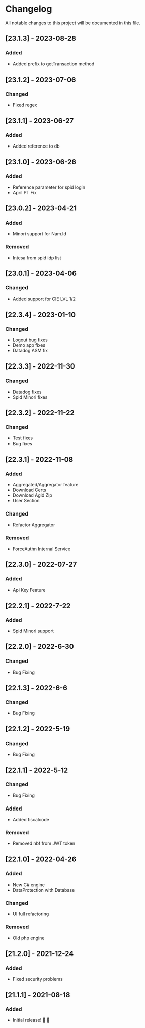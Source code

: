 # Changelog
All notable changes to this project will be documented in this file.

## [23.1.3] - 2023-08-28

### Added
- Added prefix to getTransaction method

## [23.1.2] - 2023-07-06

### Changed
- Fixed regex

## [23.1.1] - 2023-06-27

### Added
- Added reference to db

## [23.1.0] - 2023-06-26

### Added
- Reference parameter for spid login
- April PT Fix

## [23.0.2] - 2023-04-21

### Added
- Minori support for Nam.Id

### Removed
- Intesa from spid idp list

## [23.0.1] - 2023-04-06

### Changed
- Added support for CIE LVL 1/2


## [22.3.4] - 2023-01-10

### Changed
- Logout bug fixes
- Demo app fixes
- Datadog ASM fix

## [22.3.3] - 2022-11-30

### Changed
- Datadog fixes
- Spid Minori fixes

## [22.3.2] - 2022-11-22

### Changed
- Test fixes
- Bug fixes


## [22.3.1] - 2022-11-08

### Added
- Aggregated/Aggregator feature
- Download Certs
- Download Agid Zip
- User Section

### Changed
- Refactor Aggregator

### Removed
- ForceAuthn Internal Service

## [22.3.0] - 2022-07-27

### Added
- Api Key Feature

## [22.2.1] - 2022-7-22

### Added
- Spid Minori support

## [22.2.0] - 2022-6-30

### Changed
- Bug Fixing

## [22.1.3] - 2022-6-6

### Changed
- Bug Fixing

## [22.1.2] - 2022-5-19

### Changed
- Bug Fixing

## [22.1.1] - 2022-5-12

### Changed
- Bug Fixing

### Added 
- Added fiscalcode

### Removed
- Removed nbf from JWT token

## [22.1.0] - 2022-04-26

### Added 
- New C# engine
- DataProtection with Database

### Changed
- UI full refactoring

### Removed
- Old php engine

## [21.2.0] - 2021-12-24

### Added
- Fixed security problems

## [21.1.1] - 2021-08-18

### Added
* Initial release! 🎉 🎉